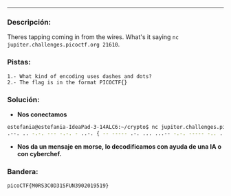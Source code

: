 ***
### Descripción:
Theres tapping coming in from the wires. What's it saying `nc jupiter.challenges.picoctf.org 21610`.

### Pistas: 
```
1.- What kind of encoding uses dashes and dots?
2.- The flag is in the format PICOCTF{}
```

### Solución:
- **Nos conectamos**
```bash
estefania@estefania-IdeaPad-3-14ALC6:~/crypto$ nc jupiter.challenges.picoctf.org 21610
.--. .. -.-. --- -.-. - ..-. { -- ----- .-. ... ...-- -.-. ----- -.. ...-- .---- ... ..-. ..- -. ...-- ----. ----- ..--- ----- .---- ----. ..... .---- ----. } 
```
- **Nos da un mensaje en morse, lo decodificamos con ayuda de una IA o con cyberchef.**
### Bandera:
```
picoCTF{M0RS3C0D31SFUN3902019519}
```
